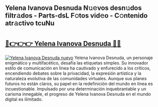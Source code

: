 ## Yelena Ivanova Desnuda N𝚞𝚎vos desn𝚞dos filtr𝚊dos - Parts-dsL F𝚘tos vid𝚎o - C𝚘ntenido atr𝚊ctivo tcuNu

# <h2><a href="http://mbd3zj2.tromn.icu/?c=Yelena+Ivanova+Desnuda">🔗👉👉👉 Yelena Ivanova Desnuda 🔗🔗</a></h2>

[![Yelena Ivanova Desnuda nuevo](https://i.imgur.com/pEAQMta.gif)](http://mbd3zj2.tromn.icu/?c=Yelena+Ivanova+Desnuda)
Yelena Ivanova Desnuda, un personaje enigmático y multifacético, desafía las etiquetas simples. Su innovador estilo de comunicación en línea ha cautivado y enfurecido a los críticos, encendiendo debates sobre la privacidad, la expresión artística y la naturaleza evolutiva de las comunidades virtuales. Aunque sus planes futuros no están claros, su papel en la redefinición del mundo en línea es incuestionable. Impulsado por una determinación inquebrantable y un carisma innegable, el progreso de Yelena Ivanova Desnuda en el mundo digital es ilimitado.
